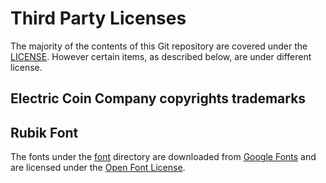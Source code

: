 # Third Party Licenses

The majority of the contents of this Git repository are covered under the [LICENSE](../LICENSE).  However certain items, as described below, are under different license.

## Electric Coin Company copyrights trademarks


## Rubik Font
The fonts under the [font](../ui-lib/src/main/res/ui/common/font) directory are downloaded from [Google Fonts](https://fonts.google.com/specimen/Rubik) and are licensed under the [Open Font License](https://scripts.sil.org/cms/scripts/page.php?site_id=nrsi&id=OFL).
